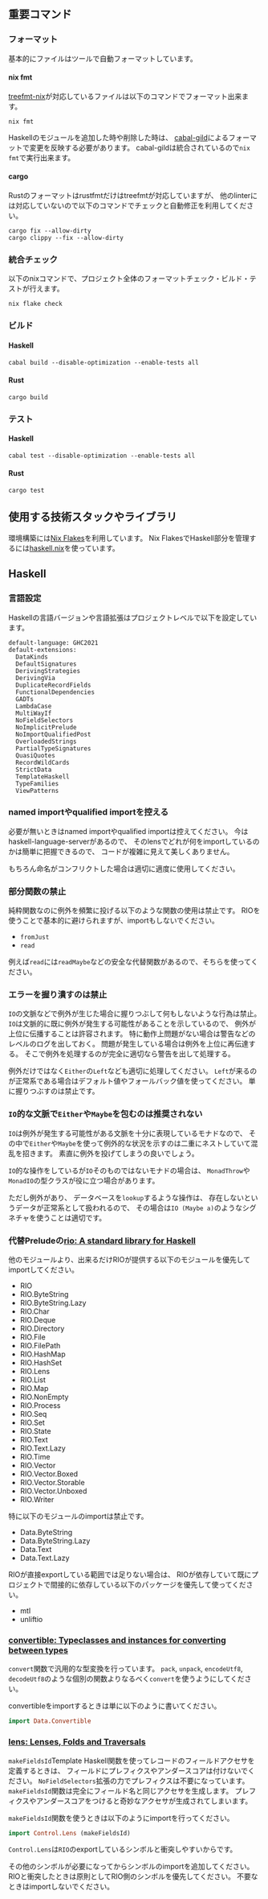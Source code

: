 ## 重要コマンド

### フォーマット

基本的にファイルはツールで自動フォーマットしています。

#### nix fmt

[treefmt-nix](https://github.com/numtide/treefmt-nix)が対応しているファイルは以下のコマンドでフォーマット出来ます。

```console
nix fmt
```

Haskellのモジュールを追加した時や削除した時は、
[cabal-gild](https://hackage.haskell.org/package/cabal-gild)によるフォーマットで変更を反映する必要があります。
cabal-gildは統合されているので`nix fmt`で実行出来ます。

#### cargo

Rustのフォーマットはrustfmtだけはtreefmtが対応していますが、
他のlinterには対応していないので以下のコマンドでチェックと自動修正を利用してください。

```console
cargo fix --allow-dirty
cargo clippy --fix --allow-dirty
```

### 統合チェック

以下のnixコマンドで、プロジェクト全体のフォーマットチェック・ビルド・テストが行えます。

```console
nix flake check
```

### ビルド

#### Haskell

```console
cabal build --disable-optimization --enable-tests all
```

#### Rust

```console
cargo build
```

### テスト

#### Haskell

```console
cabal test --disable-optimization --enable-tests all
```

#### Rust

```console
cargo test
```

## 使用する技術スタックやライブラリ

環境構築には[Nix Flakes](https://wiki.nixos.org/wiki/Flakes/ja)を利用しています。
Nix FlakesでHaskell部分を管理するには[haskell.nix](https://input-output-hk.github.io/haskell.nix/)を使っています。

## Haskell

### 言語設定

Haskellの言語バージョンや言語拡張はプロジェクトレベルで以下を設定しています。

```cabal
default-language: GHC2021
default-extensions:
  DataKinds
  DefaultSignatures
  DerivingStrategies
  DerivingVia
  DuplicateRecordFields
  FunctionalDependencies
  GADTs
  LambdaCase
  MultiWayIf
  NoFieldSelectors
  NoImplicitPrelude
  NoImportQualifiedPost
  OverloadedStrings
  PartialTypeSignatures
  QuasiQuotes
  RecordWildCards
  StrictData
  TemplateHaskell
  TypeFamilies
  ViewPatterns
```

### named importやqualified importを控える

必要が無いときはnamed importやqualified importは控えてください。
今はhaskell-language-serverがあるので、
そのlensでどれが何をimportしているのかは簡単に把握できるので、
コードが複雑に見えて美しくありません。

もちろん命名がコンフリクトした場合は適切に適度に使用してください。

### 部分関数の禁止

純粋関数なのに例外を頻繁に投げる以下のような関数の使用は禁止です。
RIOを使うことで基本的に避けられますが、importもしないでください。

- `fromJust`
- `read`

例えば`read`には`readMaybe`などの安全な代替関数があるので、そちらを使ってください。

### エラーを握り潰すのは禁止

`IO`の文脈などで例外が生じた場合に握りつぶして何もしないような行為は禁止。
`IO`は文脈的に既に例外が発生する可能性があることを示しているので、
例外が上位に伝播することは許容されます。
特に動作上問題がない場合は警告などのレベルのログを出しておく。
問題が発生している場合は例外を上位に再伝達する。
そこで例外を処理するのが完全に適切なら警告を出して処理する。

例外だけではなく`Either`の`Left`なども適切に処理してください。
`Left`が来るのが正常系である場合はデフォルト値やフォールバック値を使ってください。
単に握りつぶすのは禁止です。

### `IO`的な文脈で`Either`や`Maybe`を包むのは推奨されない

`IO`は例外が発生する可能性がある文脈を十分に表現しているモナドなので、
その中で`Either`や`Maybe`を使って例外的な状況を示すのは二重にネストしていて混乱を招きます。
素直に例外を投げてしまうの良いでしょう。

`IO`的な操作をしているが`IO`そのものではないモナドの場合は、
`MonadThrow`や`MonadIO`の型クラスが役に立つ場合があります。

ただし例外があり、
データベースを`lookup`するような操作は、
存在しないというデータが正常系として扱われるので、
その場合は`IO (Maybe a)`のようなシグネチャを使うことは適切です。

### 代替Preludeの[rio: A standard library for Haskell](https://hackage.haskell.org/package/rio)

他のモジュールより、出来るだけRIOが提供する以下のモジュールを優先してimportしてください。

- RIO
- RIO.ByteString
- RIO.ByteString.Lazy
- RIO.Char
- RIO.Deque
- RIO.Directory
- RIO.File
- RIO.FilePath
- RIO.HashMap
- RIO.HashSet
- RIO.Lens
- RIO.List
- RIO.Map
- RIO.NonEmpty
- RIO.Process
- RIO.Seq
- RIO.Set
- RIO.State
- RIO.Text
- RIO.Text.Lazy
- RIO.Time
- RIO.Vector
- RIO.Vector.Boxed
- RIO.Vector.Storable
- RIO.Vector.Unboxed
- RIO.Writer

特に以下のモジュールのimportは禁止です。

- Data.ByteString
- Data.ByteString.Lazy
- Data.Text
- Data.Text.Lazy

RIOが直接exportしている範囲では足りない場合は、
RIOが依存していて既にプロジェクトで間接的に依存している以下のパッケージを優先して使ってください。

- mtl
- unliftio

### [convertible: Typeclasses and instances for converting between types](https://hackage.haskell.org/package/convertible)

`convert`関数で汎用的な型変換を行っています。
`pack`, `unpack`, `encodeUtf8`, `decodeUtf8`のような個別の関数よりなるべく`convert`を使うようにしてください。

convertibleをimportするときは単に以下のように書いてください。

```haskell
import Data.Convertible
```

### [lens: Lenses, Folds and Traversals](https://hackage.haskell.org/package/lens)

`makeFieldsId`Template Haskell関数を使ってレコードのフィールドアクセサを定義するときは、
フィールドにプレフィクスやアンダースコアは付けないでください。
`NoFieldSelectors`拡張の力でプレフィクスは不要になっています。
`makeFieldsId`関数は完全にフィールド名と同じアクセサを生成します。
プレフィクスやアンダースコアをつけると奇妙なアクセサが生成されてしまいます。

`makeFieldsId`関数を使うときは以下のようにimportを行ってください。

```haskell
import Control.Lens (makeFieldsId)
```

`Control.Lens`は`RIO`のexportしているシンボルと衝突しやすいからです。

その他のシンボルが必要になってからシンボルのimportを追加してください。
RIOと衝突したときは原則としてRIO側のシンボルを優先してください。
不要なときはimportしないでください。
